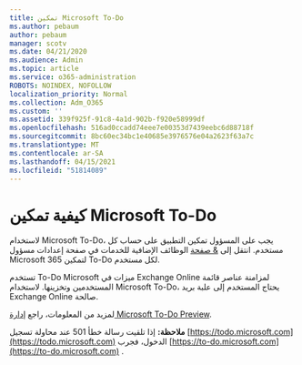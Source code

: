 ```yaml
---
title: تمكين Microsoft To-Do
ms.author: pebaum
author: pebaum
manager: scotv
ms.date: 04/21/2020
ms.audience: Admin
ms.topic: article
ms.service: o365-administration
ROBOTS: NOINDEX, NOFOLLOW
localization_priority: Normal
ms.collection: Adm_O365
ms.custom: ''
ms.assetid: 339f925f-91c8-4a1d-902b-f920e58999df
ms.openlocfilehash: 516ad0ccadd74eee7e00353d7439eebc6d88718f
ms.sourcegitcommit: 8bc60ec34bc1e40685e3976576e04a2623f63a7c
ms.translationtype: MT
ms.contentlocale: ar-SA
ms.lasthandoff: 04/15/2021
ms.locfileid: "51814089"
---
```

# <a name="how-to-enable-microsoft-to-do"></a>كيفية تمكين Microsoft To-Do

لاستخدام Microsoft To-Do، يجب على المسؤول تمكين التطبيق على حساب كل مستخدم. انتقل إلى [ &amp; صفحة](https://portal.office.com/adminportal/home#/Settings/ServicesAndAddIns) الوظائف الإضافية للخدمات في صفحة إعدادات مسؤول Microsoft 365 لتمكين To-Do لكل مستخدم.
  
تستخدم To-Do Microsoft ميزات في Exchange Online لمزامنة عناصر قائمة المستخدمين وتخزينها. لاستخدام Microsoft To-Do، يحتاج المستخدم إلى علبة بريد Exchange Online صالحة.
  
لمزيد من المعلومات، راجع [إدارة Microsoft To-Do Preview](https://support.office.com/article/490c1a8c-2333-4952-8125-841afadb9620.aspx).
  
 **ملاحظة:** إذا تلقيت رسالة خطأ 501 عند محاولة تسجيل [https://todo.microsoft.com](https://todo.microsoft.com) الدخول، فجرب [https://to-do.microsoft.com](https://to-do.microsoft.com) .
  

